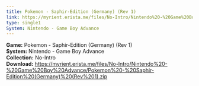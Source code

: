 ```yaml
---
title: Pokemon - Saphir-Edition (Germany) (Rev 1)
link: https://myrient.erista.me/files/No-Intro/Nintendo%20-%20Game%20Boy%20Advance/Pokemon%20-%20Saphir-Edition%20(Germany)%20(Rev%201).zip
type: single1
System: Nintendo - Game Boy Advance
---
```

<b>Game:</b> Pokemon - Saphir-Edition (Germany) (Rev 1)<br>
<b>System:</b> Nintendo - Game Boy Advance<br>
<b>Collection:</b> No-Intro<br>
<b>Download:</b> https://myrient.erista.me/files/No-Intro/Nintendo%20-%20Game%20Boy%20Advance/Pokemon%20-%20Saphir-Edition%20(Germany)%20(Rev%201).zip